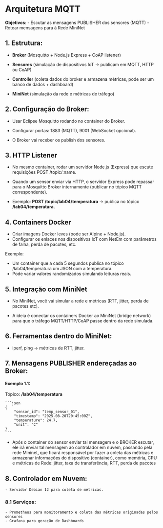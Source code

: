 # Arquitetura MQTT

**Objetivos**:
    - Escutar as mensagens PUBLISHER dos sensores (MQTT)
    - Rotear mensagens para à Rede MiniNet

## 1. Estrutura:

- **Broker** (Mosquitto + Node.js Express + CoAP listener)

- **Sensores** (simulação de dispositivos IoT → publicam em MQTT, HTTP ou CoAP)

- **Controller** (coleta dados do broker e armazena métricas, pode ser um banco de dados + dashboard)

- **MiniNet** (simulação da rede e métricas de tráfego)

## 2. Configuração do Broker:

- Usar Eclipse Mosquitto rodando no container do Broker.

- Configurar portas: 1883 (MQTT), 9001 (WebSocket opcional).

- O Broker vai receber os publish dos sensores.

## 3. HTTP Listener

- No mesmo container, rodar um servidor Node.js (Express) que escute requisições POST /topic/:name.

- Quando um sensor enviar via HTTP, o servidor Express pode repassar para o Mosquitto Broker internamente (publicar no tópico MQTT correspondente).

- Exemplo: **POST /topic/lab04/temperatura** → publica no tópico **/lab04/temperatura**.

## 4. Containers Docker

- Criar imagens Docker leves (pode ser Alpine + Node.js).
- Configurar os enlaces nos dispositivos IoT com NetEm com parâmetros de falha, perda de pacotes, etc.

Exemplo:

- Um container que a cada 5 segundos publica no tópico /lab04/temperatura um JSON com a temperatura.
- Pode variar valores randomizados simulando leituras reais.

## 5. Integração com MiniNet

- No MiniNet, você vai simular a rede e métricas (RTT, jitter, perda de pacotes etc).

- A ideia é conectar os containers Docker ao MiniNet (bridge network) para que o tráfego MQTT/HTTP/CoAP passe dentro da rede simulada.

## 6. Ferramentas dentro do MiniNet:

- iperf, ping → métricas de RTT, jitter.

## 7. Mensagens PUBLISHER endereçadas ao Broker:

#### Exemplo 1.1:

Tópico: **/lab04/temperatura**

    ```json
    {
        "sensor_id": "temp_sensor_01",
        "timestamp": "2025-08-20T20:45:00Z",
        "temperature": 24.7,
        "unit": "C"
    }
    ```

- Após o container do sensor enviar tal mensagem e o BROKER escutar, ele irá enviar tal mensagem ao controlador em nuvem, passando pela rede Mininet, que ficará responsável por fazer a coleta das métricas e armazenar informações do dispositivo (container), como memória, CPU e métricas de Rede: jitter, taxa de transferência, RTT, perda de pacotes

## 8. Controlador em Nuvem:
    - Servidor Debian 12 para coleta de métricas.

### 8.1 Serviços:
    - Prometheus para monitoramento e coleta das métricas originadas pelos sensores
    - Grafana para geração de Dashboards